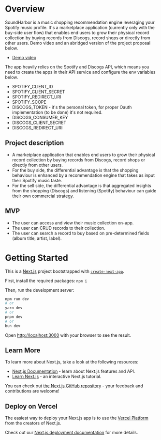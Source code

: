 # Overview

SoundHarbor is a music shopping recommendation engine leveraging your Spotify music profile. It's a marketplace application (currently only with the buy-side user flow) that enables end users to grow their physical record collection by buying records from Discogs, record shops or directly from other users. Demo video and an abridged version of the project proposal below.

- [Demo video](https://youtu.be/ZdokbTWFBEQ)


The app heavily relies on the Spotify and Discogs API, which means you need to create the apps in their API service and configure the env variables below.

- SPOTIFY_CLIENT_ID
- SPOTIFY_CLIENT_SECRET
- SPOTIFY_REDIRECT_URI
- SPOTIFY_SCOPE
- DISCOGS_TOKEN  - it's the personal token, for proper Oauth implementation (to be done) it's not required.
- DISCOGS_CONSUMER_KEY
- DISCOGS_CLIENT_SECRET
- DISCOGS_REDIRECT_URI





## Project description

- A marketplace application that enables end users to grow their physical record collection by buying records from Discogs, record shops or directly from other users.
- For the buy side, the differential advantage is that the shopping behaviour is enhanced by a recommendation engine that takes as input their Spotify music taste.
- For the sell side, the differential advantage is that aggregated insights from the shopping (Discogs) and listening (Spotify) behaviour can guide their own commercial strategy.


## MVP

- The user can access and view their music collection on-app.
- The user can CRUD records to their collection.
- The user can search a record to buy based on pre-determined fields (album title, artist, label).


 
# Getting Started

This is a [Next.js](https://nextjs.org/) project bootstrapped with [`create-next-app`](https://github.com/vercel/next.js/tree/canary/packages/create-next-app).


First, install the required packages: `npm i`

Then, run the development server:

```bash
npm run dev
# or
yarn dev
# or
pnpm dev
# or
bun dev
```

Open [http://localhost:3000](http://localhost:3000) with your browser to see the result.

## Learn More

To learn more about Next.js, take a look at the following resources:

- [Next.js Documentation](https://nextjs.org/docs) - learn about Next.js features and API.
- [Learn Next.js](https://nextjs.org/learn) - an interactive Next.js tutorial.

You can check out [the Next.js GitHub repository](https://github.com/vercel/next.js/) - your feedback and contributions are welcome!

## Deploy on Vercel

The easiest way to deploy your Next.js app is to use the [Vercel Platform](https://vercel.com/new?utm_medium=default-template&filter=next.js&utm_source=create-next-app&utm_campaign=create-next-app-readme) from the creators of Next.js.

Check out our [Next.js deployment documentation](https://nextjs.org/docs/deployment) for more details.
